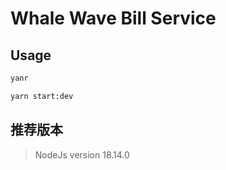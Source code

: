 # Whale Wave Bill Service

## Usage

```bash
yanr

yarn start:dev
```

## 推荐版本

> NodeJs version 18.14.0
